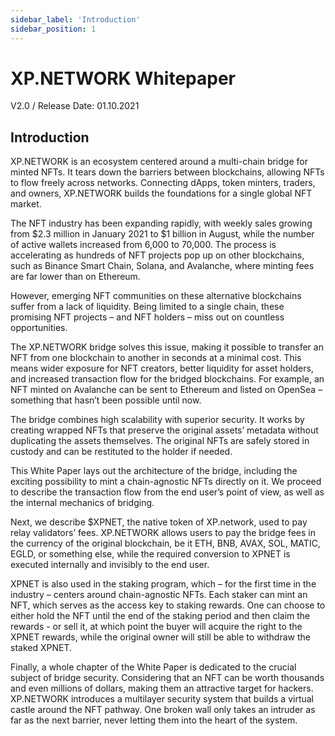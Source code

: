 ```yaml
---
sidebar_label: 'Introduction'
sidebar_position: 1
---
```


# XP.NETWORK Whitepaper
V2.0 / Release Date: 01.10.2021

## Introduction

XP.NETWORK is an ecosystem centered around a multi-chain bridge for minted NFTs. It tears down the barriers between blockchains, allowing NFTs to flow freely across networks. Connecting dApps, token minters, traders, and owners, XP.NETWORK builds the foundations for a single global NFT market.

The NFT industry has been expanding rapidly, with weekly sales growing from $2.3 million in January 2021 to $1 billion in August, while the number of active wallets increased from 6,000 to 70,000. The process is accelerating as hundreds of NFT projects pop up on other blockchains, such as Binance Smart Chain, Solana, and Avalanche, where minting fees are far lower than on Ethereum.

However, emerging NFT communities on these alternative blockchains suffer from a lack of liquidity. Being limited to a single chain, these promising NFT projects – and NFT holders – miss out on countless opportunities.

The XP.NETWORK bridge solves this issue, making it possible to transfer an NFT from one blockchain to another in seconds at a minimal cost. This means wider exposure for NFT creators, better liquidity for asset holders, and increased transaction flow for the bridged blockchains. For example, an NFT minted on Avalanche can be sent to Ethereum and listed on OpenSea – something that hasn’t been possible until now.

The bridge combines high scalability with superior security. It works by creating wrapped NFTs that preserve the original assets’ metadata without duplicating the assets themselves. The original NFTs are safely stored in custody and can be restituted to the holder if needed.

This White Paper lays out the architecture of the bridge, including the exciting possibility to mint a chain-agnostic NFTs directly on it. We proceed to describe the transaction flow from the end user’s point of view, as well as the internal mechanics of bridging.

Next, we describe $XPNET, the native token of XP.network, used to pay relay validators’ fees. XP.NETWORK allows users to pay the bridge fees in the currency of the original blockchain, be it ETH, BNB, AVAX, SOL, MATIC, EGLD, or something else, while the required conversion to XPNET is executed internally and invisibly to the end user.

XPNET is also used in the staking program, which – for the first time in the industry – centers around chain-agnostic NFTs. Each staker can mint an NFT, which serves as the access key to staking rewards. One can choose to either hold the NFT until the end of the staking period and then claim the rewards - or sell it, at which point the buyer will acquire the right to the XPNET rewards, while the original owner will still be able to withdraw the staked XPNET.

Finally, a whole chapter of the White Paper is dedicated to the crucial subject of bridge security. Considering that an NFT can be worth thousands and even millions of dollars, making them an attractive target for hackers. XP.NETWORK introduces a multilayer security system that builds a virtual castle around the NFT pathway. One broken wall only takes an intruder as far as the next barrier, never letting them into the heart of the system.

